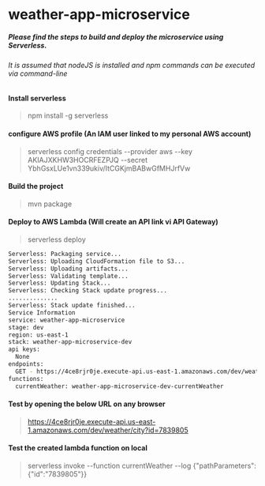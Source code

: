 # weather-app-microservice

##### Please find the steps to build and deploy the microservice using Serverless.
###### It is assumed that nodeJS is installed and npm commands can be executed via command-line

#### Install serverless
>npm install -g serverless

#### configure AWS profile (An IAM user linked to my personal AWS account)
>serverless config credentials --provider aws --key AKIAJXKHW3HOCRFEZPJQ --secret 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

#### Build the project
>mvn package

#### Deploy to AWS Lambda (Will create an API link vi API Gateway)
>serverless deploy
```sh
Serverless: Packaging service...
Serverless: Uploading CloudFormation file to S3...
Serverless: Uploading artifacts...
Serverless: Validating template...
Serverless: Updating Stack...
Serverless: Checking Stack update progress...
..............
Serverless: Stack update finished...
Service Information
service: weather-app-microservice
stage: dev
region: us-east-1
stack: weather-app-microservice-dev
api keys:
  None
endpoints:
  GET - https://4ce8rjr0je.execute-api.us-east-1.amazonaws.com/dev/weather/city
functions:
  currentWeather: weather-app-microservice-dev-currentWeather
```
#### Test by opening the below URL on any browser
>https://4ce8rjr0je.execute-api.us-east-1.amazonaws.com/dev/weather/city?id=7839805

#### Test the created lambda function on local
>serverless invoke --function currentWeather --log {"pathParameters":{"id":"7839805"}}